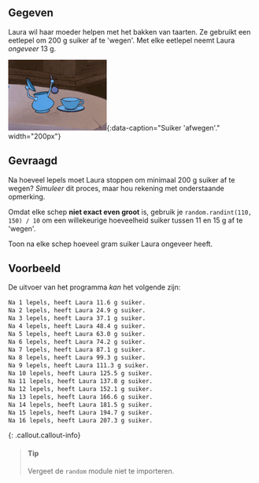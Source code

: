## Gegeven
Laura wil haar moeder helpen met het bakken van taarten. Ze gebruikt een eetlepel om 200 g suiker af te 'wegen'. Met elke eetlepel neemt Laura *ongeveer* 13 g.

![Suiker 'afwegen'.](media/sugar.gif "Suiker 'afwegen'."){:data-caption="Suiker 'afwegen'." width="200px"}

## Gevraagd

Na hoeveel lepels moet Laura stoppen om minimaal 200 g suiker af te wegen? *Simuleer* dit proces, maar hou rekening met onderstaande opmerking.

Omdat elke schep **niet exact even groot** is, gebruik je `random.randint(110, 150) / 10` om een willekeurige hoeveelheid suiker tussen 11 en 15 g af te 'wegen'.

Toon na elke schep hoeveel gram suiker Laura ongeveer heeft. 

## Voorbeeld

De uitvoer van het programma *kan* het volgende zijn:

```
Na 1 lepels, heeft Laura 11.6 g suiker.
Na 2 lepels, heeft Laura 24.9 g suiker.
Na 3 lepels, heeft Laura 37.1 g suiker.
Na 4 lepels, heeft Laura 48.4 g suiker.
Na 5 lepels, heeft Laura 63.0 g suiker.
Na 6 lepels, heeft Laura 74.2 g suiker.
Na 7 lepels, heeft Laura 87.1 g suiker.
Na 8 lepels, heeft Laura 99.3 g suiker.
Na 9 lepels, heeft Laura 111.3 g suiker.
Na 10 lepels, heeft Laura 125.5 g suiker.
Na 11 lepels, heeft Laura 137.8 g suiker.
Na 12 lepels, heeft Laura 152.1 g suiker.
Na 13 lepels, heeft Laura 166.6 g suiker.
Na 14 lepels, heeft Laura 181.5 g suiker.
Na 15 lepels, heeft Laura 194.7 g suiker.
Na 16 lepels, heeft Laura 207.3 g suiker.
```

{: .callout.callout-info}
>#### Tip
>Vergeet de `random` module niet te importeren.

